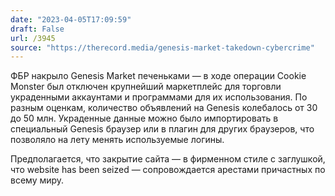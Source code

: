 ```yaml
---
date: "2023-04-05T17:09:59"
draft: False
url: /3945
source: "https://therecord.media/genesis-market-takedown-cybercrime"
---
```


ФБР накрыло Genesis Market печеньками — в ходе операции Cookie Monster был отключен крупнейший маркетплейс для торговли украденными аккаунтами и программами для их использования. По разным оценкам, количество объявлений на Genesis колебалось от 30 до 50 млн. Украденные данные можно было импортировать в специальный Genesis браузер или в плагин для других браузеров, что позволяло на лету менять используемые логины.

Предполагается, что закрытие сайта — в фирменном стиле с заглушкой, что website has been seized — сопровождается арестами причастных по всему миру.
